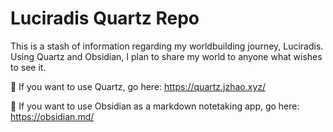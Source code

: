 # Luciradis Quartz Repo

This is a stash of information regarding my worldbuilding journey, Luciradis. Using Quartz and Obsidian, I plan to share my world to anyone what wishes to see it.

🔗 If you want to use Quartz, go here: <https://quartz.jzhao.xyz/>

🔗 If you want to use Obsidian as a markdown notetaking app, go here: <https://obsidian.md/>
